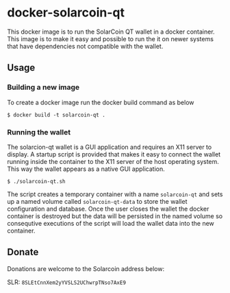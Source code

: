 # docker-solarcoin-qt

This docker image is to run the SolarCoin QT wallet in a docker container. This image is to make it easy and possible to run the it on newer systems that have dependencies not compatible with the wallet.

## Usage

### Building a new image

To create a docker image run the docker build command as below

```console
$ docker build -t solarcoin-qt .
```

### Running the wallet

The solarcion-qt wallet is a GUI application and requires an X11 server to display. A startup script is provided that makes it easy to connect the wallet running inside the container to the X11 server of the host operating system. This way the wallet appears as a native GUI application.

```console
$ ./solarcoin-qt.sh
```

The script creates a temporary container with a name `solarcoin-qt` and sets up a named volume called `solarcoin-qt-data` to store the wallet configuration and database. Once the user closes the wallet the docker container is destroyed but the data will be persisted in the named volume so consequtive executions of the script will load the wallet data into the new container.

## Donate

Donations are welcome to the Solarcoin address below:

SLR: `8SLEtCnnXem2yYVSLS2UChwrpTNso7AxE9`

